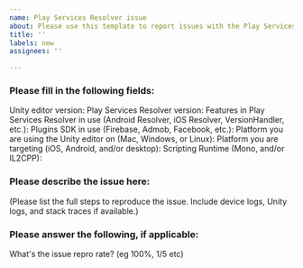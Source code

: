 ```yaml
---
name: Play Services Resolver issue
about: Please use this template to report issues with the Play Services Resolver.
title: ''
labels: new
assignees: ''

---
```


### Please fill in the following fields:
Unity editor version: 
Play Services Resolver version: 
Features in Play Services Resolver in use (Android Resolver, iOS Resolver, VersionHandler, etc.):
Plugins SDK in use (Firebase, Admob, Facebook, etc.):
Platform you are using the Unity editor on (Mac, Windows, or Linux): 
Platform you are targeting (iOS, Android, and/or desktop): 
Scripting Runtime (Mono, and/or IL2CPP):

### Please describe the issue here:
(Please list the full steps to reproduce the issue. Include device logs, Unity logs, and stack traces if available.)

### Please answer the following, if applicable:
What's the issue repro rate? (eg 100%, 1/5 etc)
